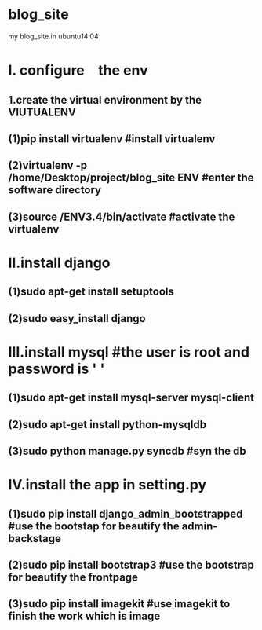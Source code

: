 # blog_site
my blog_site in ubuntu14.04

I. configure　the env
=
1.create the virtual environment by the VIUTUALENV
-
(1)pip install virtualenv     #install virtualenv
--
(2)virtualenv -p /home/Desktop/project/blog_site ENV   #enter the software directory
--
(3)source /ENV3.4/bin/activate    #activate the virtualenv 
--
II.install django 
=
(1)sudo apt-get install setuptools
--
(2)sudo easy_install django
--

III.install mysql                               #the user is root and password is ' '
=
(1)sudo apt-get install mysql-server mysql-client
--
(2)sudo apt-get install python-mysqldb
--
(3)sudo python manage.py syncdb  #syn the db
--

IV.install the app in setting.py
=
(1)sudo pip install django_admin_bootstrapped   #use the bootstap for beautify the admin-backstage
--
(2)sudo pip install bootstrap3                  #use the bootstrap for beautify the frontpage
--
(3)sudo pip install imagekit                    #use imagekit to finish the work which is image
--

